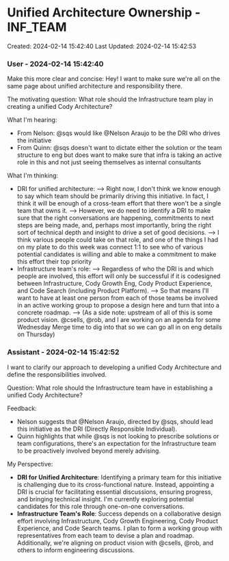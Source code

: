 # Unified Architecture Ownership - INF_TEAM

Created: 2024-02-14 15:42:40
Last Updated: 2024-02-14 15:42:53

### User - 2024-02-14 15:42:40

Make this more clear and concise:
Hey! I want to make sure we're all on the same page about unified architecture and responsibility there. 

The motivating question: What role should the Infrastructure team play in creating a unified Cody Architecture?

What I'm hearing: 
- From Nelson: @sqs would like @Nelson Araujo to be the DRI who drives the initiative
- From Quinn: @sqs doesn't want to dictate either the solution or the team structure to eng but does want to make sure that infra is taking an active role in this and not just seeing themselves as internal consultants

What I'm thinking:
- DRI for unified architecture: 
--> Right now, I don't think we know enough to say which team should be primarily driving this initiative. In fact, I think it will be enough of a cross-team effort that there won't be a single team that owns it.
--> However, we do need to identify a DRI to make sure that the right conversations are happening, commitments to next steps are being made, and, perhaps most importantly, bring the right sort of technical depth and insight to drive a set of good decisions. 
--> I think various people could take on that role, and one of the things I had on my plate to do this week was connect 1:1 to see who of various potential candidates is willing and able to make a commitment to make this effort their top priority
- Infrastructure team's role:
--> Regardless of who the DRI is and which people are involved, this effort will only be successful if it is codesigned between Infrastructure, Cody Growth Eng, Cody Product Experience, and Code Search (including Product Platform). 
--> So that means I'll want to have at least one person from each of those teams be involved in an active working group to propose a design here and turn that into a concrete roadmap.
--> (As a side note: upstream of all of this is some product vision. @csells, @rob, and I are working on an agenda for some Wednesday Merge time to dig into that so we can go all in on eng details on Thursday)

### Assistant - 2024-02-14 15:42:52

I want to clarify our approach to developing a unified Cody Architecture and define the responsibilities involved.

Question: What role should the Infrastructure team have in establishing a unified Cody Architecture?

Feedback:
- Nelson suggests that @Nelson Araujo, directed by @sqs, should lead this initiative as the DRI (Directly Responsible Individual).
- Quinn highlights that while @sqs is not looking to prescribe solutions or team configurations, there's an expectation for the Infrastructure team to be proactively involved beyond merely advising.

My Perspective:
- **DRI for Unified Architecture**: Identifying a primary team for this initiative is challenging due to its cross-functional nature. Instead, appointing a DRI is crucial for facilitating essential discussions, ensuring progress, and bringing technical insight. I'm currently exploring potential candidates for this role through one-on-one conversations.
- **Infrastructure Team's Role**: Success depends on a collaborative design effort involving Infrastructure, Cody Growth Engineering, Cody Product Experience, and Code Search teams. I plan to form a working group with representatives from each team to devise a plan and roadmap. Additionally, we're aligning on product vision with @csells, @rob, and others to inform engineering discussions.

